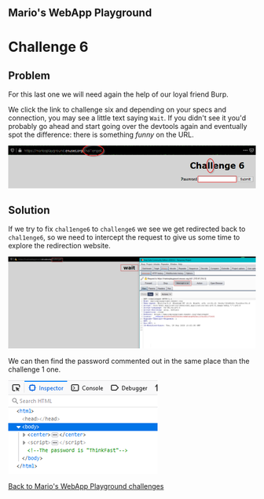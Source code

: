 ## Mario's WebApp Playground
# Challenge 6

## Problem

For this last one we will need again the help of our loyal friend Burp.

We click the link to challenge six and depending on your specs and connection, you may see a little text saying `Wait`. If you didn't see it you'd probably go ahead and start going over the devtools again and eventually spot the difference: there is something *funny* on the URL.

![1](../images/mario6_1.png)

## Solution

If we try to fix `chal1enge6` to `challenge6` we see we get redirected back to `chal1enge6`, so we need to intercept the request to give us some time to explore the redirection website.

![2](../images/mario6_2.png)

We can then find the password commented out in the same place than the challenge 1 one.

![3](../images/mario6_3.png)

[Back to Mario's WebApp Playground challenges](./)
